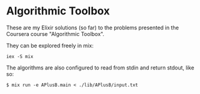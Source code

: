 # Algorithmic Toolbox

These are my Elixir solutions (so far) to the problems presented in the Coursera course "Algorithmic Toolbox".

They can be explored freely in mix:

```
iex -S mix
```

The algorithms are also configured to read from stdin and return stdout, like so:

```
$ mix run -e APlusB.main < ./lib/APlusB/input.txt
```
